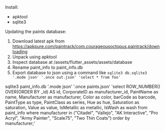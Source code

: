 Install:
* apktool
* sqlite3

Updating the paints database:

1. Download latest apk from https://apkpure.com/paintrack/com.courageousoctopus.paintrack/downloading
2. Unpack using apktool
3. Inspect database at /assets/flutter_assets/assets/database
4. Rename paint_info to paint_info.db
5. Export database to json using a command like `sqlite3 db.sqlite3 '.mode json' '.once out.json' 'select * from foo'`

sqlite3 paint_info.db '.mode json' '.once paints.json' 'select ROW_NUMBER() OVER(ORDER BY _id) AS id, CorporateID as manufacturer_id, PaintName as name, Manufacturer as manufacturer, Color as color, barCode as barcode, PaintType as type, PaintClass as series, Hue as hue, Saturation as saturation, Value as value, IsMetallic as metallic, IsWash as wash from paint_info where manufacturer in ("Citadel", "Vallejo", "AK Interactive", "Pro Acryl", "Army Painter", "Scale75", "Two Thin Coats") order by manufacturer;'